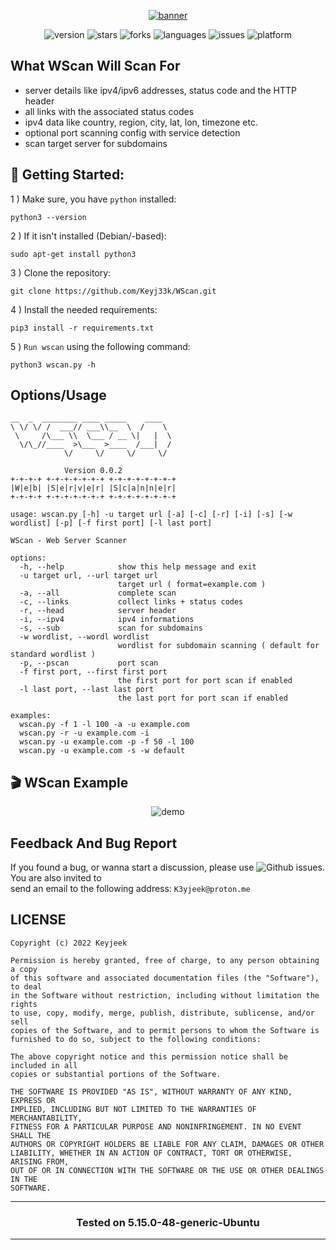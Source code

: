 <div align="center">

<a href="https://github.com/Keyj33k/WScan/archive/refs/heads/main.zip"><img src="https://github.com/Keyj33k/WScan/blob/main/img/banner.svg" alt="banner"/></a>
  
![version](https://img.shields.io/badge/Version-0.0.2-informational?style=flat&logo=&logoColor=white&color=red) ![stars](https://img.shields.io/github/stars/Keyj33k/WScan?style=social) ![forks](https://img.shields.io/github/forks/Keyj33k/WScan?label=Forks&logo=&logoColor=white&color=blue) ![languages](https://img.shields.io/github/languages/count/Keyj33k/WScan?style=social&logo=&logoColor=white&color=blue) ![issues](https://img.shields.io/github/last-commit/Keyj33k/WScan?style=flat&logo=&logoColor=white&color=blue) ![platform](https://img.shields.io/badge/Platform-Linux/Termux-informational?style=flat&logo=&logoColor=white&color=green) 
  
</div>

## What WScan Will Scan For  
- server details like ipv4/ipv6 addresses, status code and the HTTP header<br>
- all links with the associated status codes<br>
- ipv4 data like country, region, city, lat, lon, timezone etc.<br>
- optional port scanning config with service detection<br>
- scan target server for subdomains

## :rocket: Getting Started: 

1 ) Make sure, you have `python` installed:
```
python3 --version
```
2 ) If it isn't installed (Debian/-based):
```
sudo apt-get install python3
```
3 ) Clone the repository:
```
git clone https://github.com/Keyj33k/WScan.git
```
4 ) Install the needed requirements:
```
pip3 install -r requirements.txt
```
5 ) `Run wscan` using the following command:
```
python3 wscan.py -h
```

## Options/Usage

```                                 
__  _  ________ ____ _____    ____  
\ \/ \/ /  ___// ___\\__  \  /    \ 
 \     /\___ \\  \___ / __ \|   |  \
  \/\_//____  >\___  >____  /___|  /
            \/     \/     \/     \/ 

			Version 0.0.2
+-+-+-+ +-+-+-+-+-+-+ +-+-+-+-+-+-+-+
|W|e|b| |S|e|r|v|e|r| |S|c|a|n|n|e|r|
+-+-+-+ +-+-+-+-+-+-+ +-+-+-+-+-+-+-+

usage: wscan.py [-h] -u target url [-a] [-c] [-r] [-i] [-s] [-w wordlist] [-p] [-f first port] [-l last port]

WScan - Web Server Scanner

options:
  -h, --help            show this help message and exit
  -u target url, --url target url
                        target url ( format=example.com )
  -a, --all             complete scan
  -c, --links           collect links + status codes
  -r, --head            server header
  -i, --ipv4            ipv4 informations
  -s, --sub             scan for subdomains
  -w wordlist, --wordl wordlist
                        wordlist for subdomain scanning ( default for standard wordlist )
  -p, --pscan           port scan
  -f first port, --first first port
                        the first port for port scan if enabled
  -l last port, --last last port
                        the last port for port scan if enabled

examples:
  wscan.py -f 1 -l 100 -a -u example.com
  wscan.py -r -u example.com -i
  wscan.py -u example.com -p -f 50 -l 100
  wscan.py -u example.com -s -w default

```

## 🎬 WScan Example
<div align="center">
  
![demo](https://github.com/Keyj33k/WScan/blob/main/img/wscan_example.png?raw=true)
  
</div>

## Feedback And Bug Report

If you found a bug, or wanna start a discussion, please use ![Github issues](https://github.com/Keyj33k/WScan/issues). You are also invited to <br>
send an email to the following address: `K3yjeek@proton.me`

## LICENSE
```
Copyright (c) 2022 Keyjeek

Permission is hereby granted, free of charge, to any person obtaining a copy
of this software and associated documentation files (the "Software"), to deal
in the Software without restriction, including without limitation the rights
to use, copy, modify, merge, publish, distribute, sublicense, and/or sell
copies of the Software, and to permit persons to whom the Software is
furnished to do so, subject to the following conditions:

The above copyright notice and this permission notice shall be included in all
copies or substantial portions of the Software.

THE SOFTWARE IS PROVIDED "AS IS", WITHOUT WARRANTY OF ANY KIND, EXPRESS OR
IMPLIED, INCLUDING BUT NOT LIMITED TO THE WARRANTIES OF MERCHANTABILITY,
FITNESS FOR A PARTICULAR PURPOSE AND NONINFRINGEMENT. IN NO EVENT SHALL THE
AUTHORS OR COPYRIGHT HOLDERS BE LIABLE FOR ANY CLAIM, DAMAGES OR OTHER
LIABILITY, WHETHER IN AN ACTION OF CONTRACT, TORT OR OTHERWISE, ARISING FROM,
OUT OF OR IN CONNECTION WITH THE SOFTWARE OR THE USE OR OTHER DEALINGS IN THE
SOFTWARE.
```

---

<div align="center">

### Tested on 5.15.0-48-generic-Ubuntu

</div>

---
